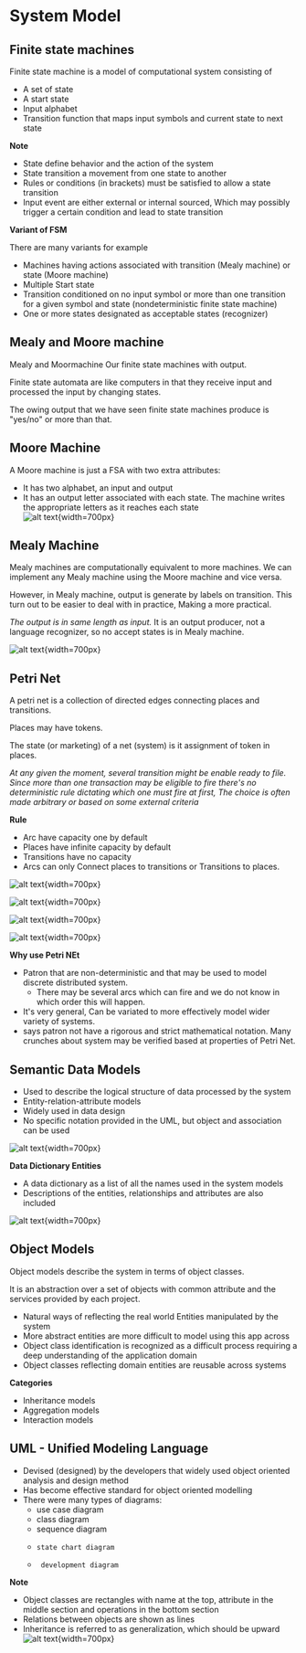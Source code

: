 # System Model

## Finite state machines
Finite state machine is a model of computational system consisting of
- A set of state
- A start state
- Input alphabet
- Transition function that maps input symbols and current state to next state

**Note**

- State define behavior and the action of the system
- State transition a movement from one state to another
- Rules or conditions (in brackets) must be satisfied to allow a state transition
- Input event are either external or internal sourced, Which may possibly trigger a certain condition and lead to state transition

**Variant of FSM**

There are many variants  for example

- Machines having actions associated with transition (Mealy machine) or state (Moore machine)
- Multiple Start state
- Transition conditioned on no input symbol or more than one transition for a given  symbol and state (nondeterministic finite state machine)
- One or more states designated as acceptable states (recognizer) 

## Mealy and Moore machine
Mealy and Moormachine Our finite state machines with output.

Finite state automata are like computers in that they receive input and processed the input by changing states.

The owing output that we have seen finite state machines produce is "yes/no" or more than that.

## Moore Machine
A Moore machine is just a FSA with two extra attributes:

- It has two alphabet, an input and output
- It has an output letter associated with each state. The machine writes the appropriate letters as it reaches each state  
![alt text](resources/image24.png){width=700px}

## Mealy Machine

Mealy machines are computationally equivalent to more machines. We can implement any Mealy machine using the Moore machine and vice versa.

However, in Mealy machine, output is generate by labels on transition. This turn out to be easier to deal with in practice, Making a more practical.

*The output is in same length as input.* It is an output producer, not a language recognizer, so no accept states is in Mealy machine.


![alt text](resources/image25.png){width=700px}

## Petri Net

A petri net is a collection of directed edges connecting places and transitions.

Places may have tokens.

The state (or marketing) of a net (system) is it assignment of token in places.

*At any given the moment, several transition might be enable ready to file. Since more than one transaction may be eligible to fire there's no deterministic rule dictating which one must fire at first, The choice is often made arbitrary or based on some external criteria*

**Rule**

- Arc have capacity one by default
- Places have infinite capacity by default
- Transitions have no capacity
- Arcs can only Connect places to transitions or Transitions to places.

![alt text](resources/image26.png){width=700px}

![alt text](resources/image27.png){width=700px}

![alt text](resources/image28.png){width=700px}

![alt text](resources/image29.png){width=700px}

**Why use Petri NEt**

- Patron that are non-deterministic and that may be used to model discrete distributed system.
    - There may be several arcs which can fire and we do not know in which order this will happen.
- It's very general, Can be variated to more effectively model wider variety of systems.
-  says patron not have a rigorous and strict mathematical notation. Many crunches about system may be verified based at properties of Petri Net.

## Semantic Data Models

- Used to describe the logical structure of data processed by the system
- Entity-relation-attribute models
- Widely used in data design
- No specific notation provided in the UML, but object and association can be used

![alt text](resources/image30.png){width=700px}

**Data Dictionary Entities**

- A data dictionary as a list of all the names used in the system models
- Descriptions of the entities, relationships and attributes are also included

![alt text](resources/image31.png){width=700px}

## Object Models

Object models describe the system in terms of object classes.

It is an abstraction over a set of objects with common attribute and the services provided by each project.

- Natural ways of reflecting the real world Entities manipulated by the system
- More abstract entities are more difficult to model using this app across
- Object class identification is recognized as a difficult process requiring a deep understanding of the application domain
- Object classes reflecting domain entities are reusable across systems

**Categories**

- Inheritance models
- Aggregation models
- Interaction models

## UML - Unified Modeling Language

- Devised (designed) by the developers that widely used object oriented analysis and design method
- Has become effective standard for object oriented modelling
- There were many types of diagrams:
    -  use case diagram
    -   class diagram
    -    sequence diagram
    -     state chart diagram
    -      development diagram

**Note**

- Object classes are rectangles with name at the top, attribute in the middle section and operations in the bottom section
- Relations between objects are shown as lines
- Inheritance is referred to as generalization, which should be upward  
![alt text](resources/image32.png){width=700px}